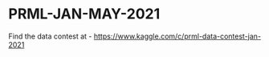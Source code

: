 # PRML-JAN-MAY-2021

Find the data contest at - https://www.kaggle.com/c/prml-data-contest-jan-2021
